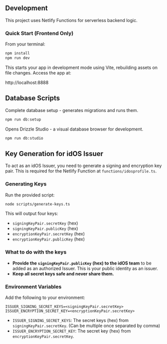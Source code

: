 ## Development

This project uses Netlify Functions for serverless backend logic.

### Quick Start (Frontend Only)

From your terminal:

```sh
npm install
npm run dev
```

This starts your app in development mode using Vite, rebuilding assets on file changes. Access the app at:

http://localhost:8888

## Database Scripts

Complete database setup - generates migrations and runs them.

```sh
npm run db:setup
```

Opens Drizzle Studio - a visual database browser for development.

```sh
npm run db:studio
```

## Key Generation for idOS Issuer

To act as an idOS Issuer, you need to generate a signing and encryption key pair. This is required for the Netlify Function at `functions/idosprofile.ts`.

### Generating Keys

Run the provided script:

```sh
node scripts/generate-keys.ts
```

This will output four keys:

- `signingKeyPair.secretKey` (hex)
- `signingKeyPair.publicKey` (hex)
- `encryptionKeyPair.secretKey` (hex)
- `encryptionKeyPair.publicKey` (hex)

### What to do with the keys

- **Provide the `signingKeyPair.publicKey` (hex) to the idOS team** to be added as an authorized Issuer. This is your public identity as an issuer.
- **Keep all secret keys safe and never share them.**

### Environment Variables

Add the following to your environment:

```
ISSUER_SIGNING_SECRET_KEYS=<signingKeyPair.secretKey>
ISSUER_ENCRYPTION_SECRET_KEY=<encryptionKeyPair.secretKey>
```

- `ISSUER_SIGNING_SECRET_KEYS`: The secret keys (hex) from `signingKeyPair.secretKey`. (Can be multiple once separated by comma)
- `ISSUER_ENCRYPTION_SECRET_KEY`: The secret key (hex) from `encryptionKeyPair.secretKey`.
